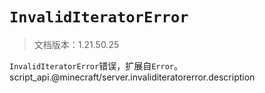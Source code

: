 # `InvalidIteratorError`

> 文档版本：1.21.50.25

`InvalidIteratorError`错误，扩展自`Error`。script_api.@minecraft/server.invaliditeratorerror.description
